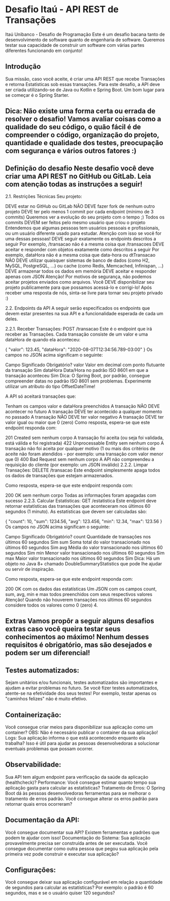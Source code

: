 # Desafio Itaú - API REST de Transações

Itaú Unibanco - Desafio de Programação Este é um desafio bacana tanto de desenvolvimento de software quanto de engenharia de software. Queremos testar sua capacidade de construir um software com várias partes diferentes funcionando em conjunto!

## Introdução
 Sua missão, caso você aceite, é criar uma API REST que recebe Transações e retorna Estatísticas sob essas transações. Para este desafio, a API deve ser criada utilizando-se de Java ou Kotlin e Spring Boot.
Um bom lugar para se começar é o Spring Starter.

## Dica: Não existe uma forma certa ou errada de resolver o desafio! Vamos avaliar coisas como a qualidade do seu código, o quão fácil é de compreender o código, organização do projeto, quantidade e qualidade dos testes, preocupação com segurança e vários outros fatores :)

## Definição do desafio Neste desafio você deve criar uma API REST no GitHub ou GitLab. Leia com atenção todas as instruções a seguir!
2.1. Restrições Técnicas Seu projeto:

DEVE estar no GitHub ou GitLab NÃO DEVE fazer fork de nenhum outro projeto DEVE ter pelo menos 1 commit por cada endpoint (mínimo de 3 commits) Queremos ver a evolução do seu projeto com o tempo ;) Todos os commits DEVEM ser feitos pelo mesmo usuário que criou o projeto Entendemos que algumas pessoas tem usuários pessoais e profissionais, ou um usuário diferente usado para estudar. Atenção com isso se você for uma dessas pessoas! DEVE seguir exatamente os endpoints descritos a seguir Por exemplo, /transacao não é a mesma coisa que /transacoes DEVE aceitar e responder com objetos exatamente como descritos a seguir Por exemplo, dataHora não é a mesma coisa que data-hora ou dtTransacao NÃO DEVE utilizar quaisquer sistemas de banco de dados (como H2, MySQL, PostgreSQL, ...) ou cache (como Redis, Memcached, Infinispan, ...) DEVE armazenar todos os dados em memória DEVE aceitar e responder apenas com JSON Atenção! Por motivos de segurança, não podemos aceitar projetos enviados como arquivos. Você DEVE disponibilizar seu projeto publicamente para que possamos acessá-lo e corrigi-lo! Após receber uma resposta de nós, sinta-se livre para tornar seu projeto privado :)

2.2. Endpoints da API A seguir serão especificados os endpoints que devem estar presentes na sua API e a funcionalidade esperada de cada um deles.

2.2.1. Receber Transações: POST /transacao Este é o endpoint que irá receber as Transações. Cada transação consiste de um valor e uma dataHora de quando ela aconteceu:

{ "valor": 123.45, "dataHora": "2020-08-07T12:34:56.789-03:00" } Os campos no JSON acima significam o seguinte:

Campo Significado Obrigatório? valor Valor em decimal com ponto flutuante da transação Sim dataHora Data/Hora no padrão ISO 8601 em que a transação aconteceu Sim Dica: O Spring Boot, por padrão, consegue compreender datas no padrão ISO 8601 sem problemas. Experimente utilizar um atributo do tipo OffsetDateTime!

A API só aceitará transações que:

Tenham os campos valor e dataHora preenchidos A transação NÃO DEVE acontecer no futuro A transação DEVE ter acontecido a qualquer momento no passado A transação NÃO DEVE ter valor negativo A transação DEVE ter valor igual ou maior que 0 (zero) Como resposta, espera-se que este endpoint responda com:

201 Created sem nenhum corpo A transação foi aceita (ou seja foi validada, está válida e foi registrada) 422 Unprocessable Entity sem nenhum corpo A transação não foi aceita por qualquer motivo (1 ou mais dos critérios de aceite não foram atendidos - por exemplo: uma transação com valor menor que 0) 400 Bad Request sem nenhum corpo A API não compreendeu a requisição do cliente (por exemplo: um JSON inválido) 2.2.2. Limpar Transações: DELETE /transacao Este endpoint simplesmente apaga todos os dados de transações que estejam armazenados.

Como resposta, espera-se que este endpoint responda com:

200 OK sem nenhum corpo Todas as informações foram apagadas com sucesso 2.2.3. Calcular Estatísticas: GET /estatistica Este endpoint deve retornar estatísticas das transações que aconteceram nos últimos 60 segundos (1 minuto). As estatísticas que devem ser calculadas são:

{ "count": 10, "sum": 1234.56, "avg": 123.456, "min": 12.34, "max": 123.56 } Os campos no JSON acima significam o seguinte:

Campo Significado Obrigatório? count Quantidade de transações nos últimos 60 segundos Sim sum Soma total do valor transacionado nos últimos 60 segundos Sim avg Média do valor transacionado nos últimos 60 segundos Sim min Menor valor transacionado nos últimos 60 segundos Sim max Maior valor transacionado nos últimos 60 segundos Sim Dica: Há um objeto no Java 8+ chamado DoubleSummaryStatistics que pode lhe ajudar ou servir de inspiração.

Como resposta, espera-se que este endpoint responda com:

200 OK com os dados das estatísticas Um JSON com os campos count, sum, avg, min e max todos preenchidos com seus respectivos valores Atenção! Quando não houverem transações nos últimos 60 segundos considere todos os valores como 0 (zero) 4. 

## Extras Vamos propôr a seguir alguns desafios extras caso você queira testar seus conhecimentos ao máximo! Nenhum desses requisitos é obrigatório, mas são desejados e podem ser um diferencial!

## Testes automatizados: 
Sejam unitários e/ou funcionais, testes automatizados são importantes e ajudam a evitar problemas no futuro. Se você fizer testes automatizados, atente-se na efetividade dos seus testes! Por exemplo, testar apenas os "caminhos felizes" não é muito efetivo. 
## Containerização: 
Você consegue criar meios para disponibilizar sua aplicação como um container? OBS: Não é necessário publicar o container da sua aplicação! Logs: Sua aplicação informa o que está acontecendo enquanto ela trabalha? Isso é útil para ajudar as pessoas desenvolvedoras a solucionar eventuais problemas que possam ocorrer. 
## Observabilidade:
Sua API tem algum endpoint para verificação da saúde da aplicação (healthcheck)? Performance: Você consegue estimar quanto tempo sua aplicação gasta para calcular as estatísticas? Tratamento de Erros: O Spring Boot dá às pessoas desenvolvedoras ferramentas para se melhorar o tratamento de erros padrão. Você consegue alterar os erros padrão para retornar quais erros ocorreram? 
## Documentação da API: 
Você consegue documentar sua API? Existem ferramentas e padrões que podem te ajudar com isso! Documentação do Sistema: Sua aplicação provavelmente precisa ser construída antes de ser executada. Você consegue documentar como outra pessoa que pegou sua aplicação pela primeira vez pode construir e executar sua aplicação? 
## Configurações: 
Você consegue deixar sua aplicação configurável em relação a quantidade de segundos para calcular as estatísticas? Por exemplo: o padrão é 60 segundos, mas e se o usuário quiser 120 segundos?

